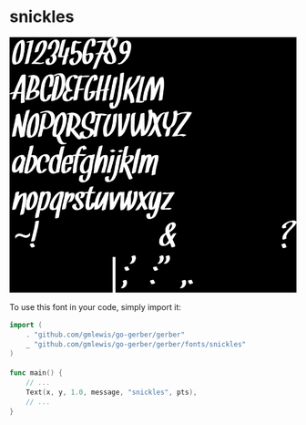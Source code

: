 # snickles

![snickles](snickles.png)

To use this font in your code, simply import it:

```go
import (
	. "github.com/gmlewis/go-gerber/gerber"
	_ "github.com/gmlewis/go-gerber/gerber/fonts/snickles"
)

func main() {
	// ...
	Text(x, y, 1.0, message, "snickles", pts),
	// ...
}
```
